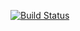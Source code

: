 [![Build Status](https://travis-ci.org/r4mp/mete_python_cherrypy_jinja2.svg)](https://travis-ci.org/r4mp/mete_python_cherrypy_jinja2)
